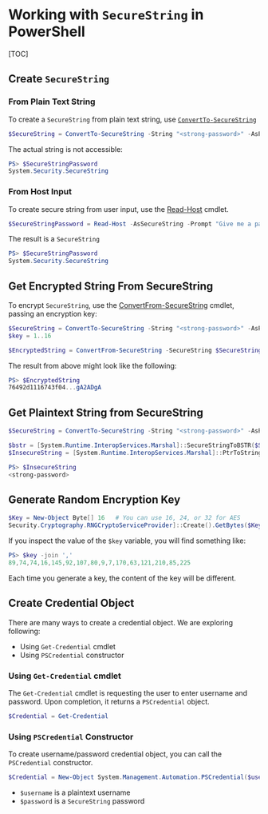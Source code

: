 # Working with `SecureString` in PowerShell

[TOC]

## Create `SecureString`

### From Plain Text String

To create a `SecureString` from plain text string, use [`ConvertTo-SecureString`](https://docs.microsoft.com/en-us/powershell/module/microsoft.powershell.security/convertto-securestring)

```powershell
$SecureString = ConvertTo-SecureString -String "<strong-password>" -AsPlainText -Force
```

The actual string is not accessible:

```powershell
PS> $SecureStringPassword
System.Security.SecureString
```

### From Host Input

To create secure string from user input, use the [Read-Host](https://docs.microsoft.com/en-us/powershell/module/microsoft.powershell.utility/read-host) cmdlet.

```powershell
$SecureStringPassword = Read-Host -AsSecureString -Prompt "Give me a password"
```

The result is a `SecureString`

```powershell
PS> $SecureStringPassword
System.Security.SecureString
```

## Get Encrypted String From SecureString

To encrypt `SecureString`, use the [ConvertFrom-SecureString](https://docs.microsoft.com/en-us/powershell/module/microsoft.powershell.security/convertfrom-securestring) cmdlet, passing an encryption key:

```powershell
$SecureString = ConvertTo-SecureString -String "<strong-password>" -AsPlainText -Force
$key = 1..16

$EncryptedString = ConvertFrom-SecureString -SecureString $SecureString -Key $key
```

The result from above might look like the following:

```powershell
PS> $EncryptedString
76492d1116743f04...gA2ADgA
```



## Get Plaintext String from SecureString

```powershell
$SecureString = ConvertTo-SecureString -String "<strong-password>" -AsPlainText -Force

$bstr = [System.Runtime.InteropServices.Marshal]::SecureStringToBSTR($SecureString)
$InsecureString = [System.Runtime.InteropServices.Marshal]::PtrToStringAuto($bstr)
```



```powershell
PS> $InsecureString
<strong-password>
```

## Generate Random Encryption Key

```powershell
$Key = New-Object Byte[] 16   # You can use 16, 24, or 32 for AES
Security.Cryptography.RNGCryptoServiceProvider]::Create().GetBytes($Key)
```

If you inspect the value of the `$key` variable, you will find something like:

```powershell
PS> $key -join ','
89,74,74,16,145,92,107,80,9,7,170,63,121,210,85,225
```

Each time you generate a key, the content of the key will be different.

## Create Credential Object

There are many ways to create a credential object. We are exploring following:

* Using `Get-Credential` cmdlet
* Using `PSCredential` constructor 

### Using `Get-Credential` cmdlet

The `Get-Credential` cmdlet is requesting the user to enter username and password. Upon completion, it returns a `PSCredential` object.

```powershell
$Credential = Get-Credential
```

### Using `PSCredential` Constructor

To create username/password credential object, you can call the `PSCredential` constructor.

```powershell
$Credential = New-Object System.Management.Automation.PSCredential($username, $password)

```

* `$username` is a plaintext username
* `$password` is a `SecureString`  password


